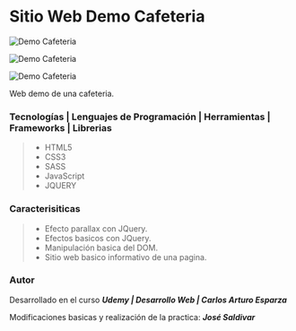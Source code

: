 # **Sitio Web Demo Cafeteria**

![Demo Cafeteria](https://res.cloudinary.com/dlbfrbl8h/image/upload/v1602003220/cafeteria-demo-website_2_yv5ew2.png "Demo Cafeteria")

![Demo Cafeteria](https://res.cloudinary.com/dlbfrbl8h/image/upload/v1602003220/cafeteria-demo-website_3_tin1ae.png "Demo Cafeteria")

![Demo Cafeteria](https://res.cloudinary.com/dlbfrbl8h/image/upload/v1602003221/cafeteria-demo-website_1_xplqmz.png "Demo Cafeteria")

Web demo de una cafeteria.

### **Tecnologías | Lenguajes de Programación | Herramientas | Frameworks | Librerias**

> -   HTML5
> -   CSS3
> -   SASS
> -   JavaScript
> -   JQUERY

### **Caracterisiticas**

> -   Efecto parallax con JQuery.
> -   Efectos basicos con JQuery.
> -   Manipulación basica del DOM.
> -   Sitio web basico informativo de una pagina.

### Autor

Desarrollado en el curso _**Udemy | Desarrollo Web | Carlos Arturo Esparza**_

Modificaciones basicas y realización de la practica: _**José Saldivar**_
